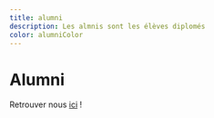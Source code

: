 ```yaml
---
title: alumni
description: Les almnis sont les élèves diplomés
color: alumniColor
---
```


# Alumni

Retrouver nous [ici](https://alumni.insa-cvl.fr/fr/) !
